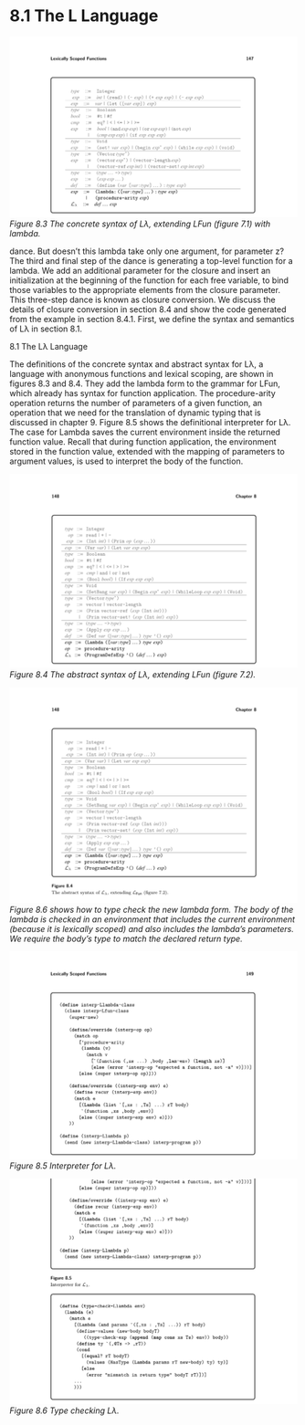 # 8.1 The L Language

![Figure 8.3 The concrete...](images/page_161_vector_322.png)
*Figure 8.3 The concrete syntax of Lλ, extending LFun (figure 7.1) with lambda.*

dance. But doesn’t this lambda take only one argument, for parameter z? The third and final step of the dance is generating a top-level function for a lambda. We add an additional parameter for the closure and insert an initialization at the beginning of the function for each free variable, to bind those variables to the appropriate elements from the closure parameter. This three-step dance is known as closure conversion. We discuss the details of closure conversion in section 8.4 and show the code generated from the example in section 8.4.1. First, we define the syntax and semantics of Lλ in section 8.1.

8.1 The Lλ Language

The definitions of the concrete syntax and abstract syntax for Lλ, a language with anonymous functions and lexical scoping, are shown in figures 8.3 and 8.4. They add the lambda form to the grammar for LFun, which already has syntax for function application. The procedure-arity operation returns the number of parameters of a given function, an operation that we need for the translation of dynamic typing that is discussed in chapter 9. Figure 8.5 shows the definitional interpreter for Lλ. The case for Lambda saves the current environment inside the returned function value. Recall that during function application, the environment stored in the function value, extended with the mapping of parameters to argument values, is used to interpret the body of the function.

![Figure 8.4 The abstract...](images/page_162_vector_344.png)
*Figure 8.4 The abstract syntax of Lλ, extending LFun (figure 7.2).*

![Figure 8.6 shows how...](images/page_162_vector_383.png)
*Figure 8.6 shows how to type check the new lambda form. The body of the lambda is checked in an environment that includes the current environment (because it is lexically scoped) and also includes the lambda’s parameters. We require the body’s type to match the declared return type.*

![Figure 8.5 Interpreter for...](images/page_163_vector_368.png)
*Figure 8.5 Interpreter for Lλ.*

![Figure 8.6 Type checking...](images/page_163_vector_597.png)
*Figure 8.6 Type checking Lλ.*

